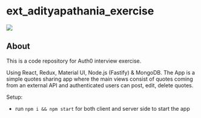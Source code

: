﻿# ext_adityapathania_exercise

![](https://user-images.githubusercontent.com/89087450/177692942-05a00b72-f0c3-405a-82bf-2def76c20c1f.PNG)

## About

This is a code repository for Auth0 interview exercise.

Using React, Redux, Material UI, Node.js (Fastify) & MongoDB. The App is a simple quotes sharing app where the main views consist of quotes coming from an external API and authenticated users can post, edit, delete quotes.

Setup:

- run `npm i && npm start` for both client and server side to start the app
